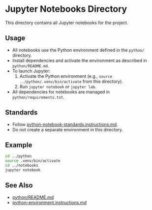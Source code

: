 # Jupyter Notebooks Directory

This directory contains all Jupyter notebooks for the project.

## Usage
- All notebooks use the Python environment defined in the `python/` directory.
- Install dependencies and activate the environment as described in `python/README.md`.
- To launch Jupyter:
  1. Activate the Python environment (e.g., `source ../python/.venv/bin/activate` from this directory).
  2. Run `jupyter notebook` or `jupyter lab`.
- All dependencies for notebooks are managed in `python/requirements.txt`.

## Standards
- Follow [python-notebook-standards.instructions.md](../.github/instructions/python-notebook-standards.instructions.md).
- Do not create a separate environment in this directory.

## Example
```bash
cd ../python
source .venv/bin/activate
cd ../notebooks
jupyter notebook
```

## See Also
- [python/README.md](../python/README.md)
- [python-environment.instructions.md](../.github/instructions/python-environment.instructions.md)
